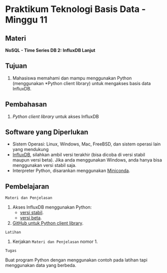 # Praktikum Teknologi Basis Data - Minggu 11

## Materi

**NoSQL - Time Series DB 2: InfluxDB Lanjut**

## Tujuan

1.  Mahasiswa memahami dan mampu menggunakan Python (menggunakan *Python client library) untuk mengakses basis data InfluxDB. 

## Pembahasan

1.  *Python client library* untuk akses InfluxDB

## Software yang Diperlukan

* Sistem Operasi: Linux, Windows, Mac, FreeBSD, dan sistem operasi lain yang mendukung 
* [InfluxDB](https://portal.influxdata.com/downloads/), silahkan ambil versi terakhir (bisa dicoba di versi stabil maupun versi beta). Jika anda menggunakan Windows, anda hanya bisa menggunakan versi stabil saja.
* Interpreter Python, disarankan menggunakan [Miniconda](https://docs.conda.io/en/latest/miniconda.html).

## Pembelajaran

```
Materi dan Penjelasan
```

1.  Akses InfluxDB menggunakan Python:
    * [versi stabil](https://www.influxdata.com/blog/getting-started-python-influxdb/).
    * [versi beta](https://v2.docs.influxdata.com/v2.0/reference/api/client-libraries/python/).
2.  [GitHub untuk Python client library](https://github.com/influxdata/influxdb-client-python).

```
Latihan
```

1.  Kerjakan `Materi dan Penjelasan` nomor 1.

```
Tugas
```

Buat program Python dengan menggunakan contoh pada latihan tapi menggunakan data yang berbeda.

